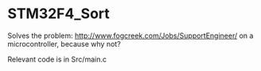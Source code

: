 STM32F4_Sort
============

Solves the problem: http://www.fogcreek.com/Jobs/SupportEngineer/ on a microcontroller, because why not?

Relevant code is in Src/main.c
